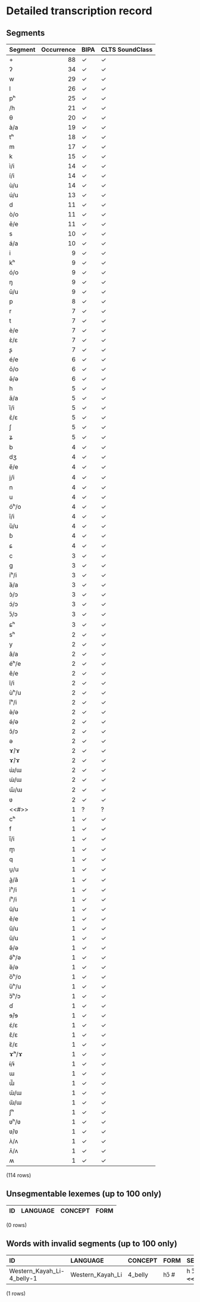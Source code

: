 
# Detailed transcription record

## Segments

| Segment | Occurrence | BIPA | CLTS SoundClass |
|:----------|-------------:|:-------|:------------------|
| + | 88 | ✓ | ✓ |
| ʔ | 34 | ✓ | ✓ |
| w | 29 | ✓ | ✓ |
| l | 26 | ✓ | ✓ |
| pʰ | 25 | ✓ | ✓ |
| /h | 21 | ✓ | ✓ |
| θ | 20 | ✓ | ✓ |
| à/a | 19 | ✓ | ✓ |
| tʰ | 18 | ✓ | ✓ |
| m | 17 | ✓ | ✓ |
| k | 15 | ✓ | ✓ |
| ì/i | 14 | ✓ | ✓ |
| í/i | 14 | ✓ | ✓ |
| ù/u | 14 | ✓ | ✓ |
| ú/u | 13 | ✓ | ✓ |
| d | 11 | ✓ | ✓ |
| ò/o | 11 | ✓ | ✓ |
| ē/e | 11 | ✓ | ✓ |
| s | 10 | ✓ | ✓ |
| á/a | 10 | ✓ | ✓ |
| i | 9 | ✓ | ✓ |
| kʰ | 9 | ✓ | ✓ |
| ó/o | 9 | ✓ | ✓ |
| ŋ | 9 | ✓ | ✓ |
| ū/u | 9 | ✓ | ✓ |
| p | 8 | ✓ | ✓ |
| r | 7 | ✓ | ✓ |
| t | 7 | ✓ | ✓ |
| è/e | 7 | ✓ | ✓ |
| ɛ̀/ɛ | 7 | ✓ | ✓ |
| ʂ | 7 | ✓ | ✓ |
| é/e | 6 | ✓ | ✓ |
| ō/o | 6 | ✓ | ✓ |
| ǝ̄/ə | 6 | ✓ | ✓ |
| h | 5 | ✓ | ✓ |
| ā/a | 5 | ✓ | ✓ |
| ȉ/i | 5 | ✓ | ✓ |
| ɛ̄/ɛ | 5 | ✓ | ✓ |
| ʃ | 5 | ✓ | ✓ |
| ʑ | 5 | ✓ | ✓ |
| b | 4 | ✓ | ✓ |
| dʒ | 4 | ✓ | ✓ |
| e̋/e | 4 | ✓ | ✓ |
| i̯/i | 4 | ✓ | ✓ |
| n | 4 | ✓ | ✓ |
| u | 4 | ✓ | ✓ |
| óʰ/o | 4 | ✓ | ✓ |
| ī/i | 4 | ✓ | ✓ |
| ȕ/u | 4 | ✓ | ✓ |
| ɓ | 4 | ✓ | ✓ |
| ɕ | 4 | ✓ | ✓ |
| c | 3 | ✓ | ✓ |
| g | 3 | ✓ | ✓ |
| iʰ/i | 3 | ✓ | ✓ |
| ȁ/a | 3 | ✓ | ✓ |
| ɔ̀/ɔ | 3 | ✓ | ✓ |
| ɔ́/ɔ | 3 | ✓ | ✓ |
| ɔ̋/ɔ | 3 | ✓ | ✓ |
| ɕʰ | 3 | ✓ | ✓ |
| sʰ | 2 | ✓ | ✓ |
| y | 2 | ✓ | ✓ |
| â/a | 2 | ✓ | ✓ |
| éʰ/e | 2 | ✓ | ✓ |
| ê/e | 2 | ✓ | ✓ |
| î/i | 2 | ✓ | ✓ |
| ùʰ/u | 2 | ✓ | ✓ |
| īʰ/i | 2 | ✓ | ✓ |
| ǝ̀/ə | 2 | ✓ | ✓ |
| ǝ́/ə | 2 | ✓ | ✓ |
| ɔ̄/ɔ | 2 | ✓ | ✓ |
| ə | 2 | ✓ | ✓ |
| ɤ̀/ɤ | 2 | ✓ | ✓ |
| ɤ́/ɤ | 2 | ✓ | ✓ |
| ɯ̀/ɯ | 2 | ✓ | ✓ |
| ɯ́/ɯ | 2 | ✓ | ✓ |
| ɯ̋/ɯ | 2 | ✓ | ✓ |
| ʋ | 2 | ✓ | ✓ |
| <<#>> | 1 | ? | ? |
| cʰ | 1 | ✓ | ✓ |
| f | 1 | ✓ | ✓ |
| i̋/i | 1 | ✓ | ✓ |
| m̥ | 1 | ✓ | ✓ |
| q | 1 | ✓ | ✓ |
| u̯/u | 1 | ✓ | ✓ |
| à̰/ã | 1 | ✓ | ✓ |
| ìʰ/i | 1 | ✓ | ✓ |
| íʰ/i | 1 | ✓ | ✓ |
| û/u | 1 | ✓ | ✓ |
| ě/e | 1 | ✓ | ✓ |
| ű/u | 1 | ✓ | ✓ |
| ǔ/u | 1 | ✓ | ✓ |
| ǝ̂/ə | 1 | ✓ | ✓ |
| ǝ̌ʰ/ə | 1 | ✓ | ✓ |
| ǝ̏/ə | 1 | ✓ | ✓ |
| ȍʰ/o | 1 | ✓ | ✓ |
| ȕʰ/u | 1 | ✓ | ✓ |
| ɔ̏ʰ/ɔ | 1 | ✓ | ✓ |
| ɗ | 1 | ✓ | ✓ |
| ɘ̄/ɘ | 1 | ✓ | ✓ |
| ɛ́/ɛ | 1 | ✓ | ✓ |
| ɛ̂/ɛ | 1 | ✓ | ✓ |
| ɛ̏/ɛ | 1 | ✓ | ✓ |
| ɤ̄ʰ/ɤ | 1 | ✓ | ✓ |
| ɨ́/ɨ | 1 | ✓ | ✓ |
| ɯ | 1 | ✓ | ✓ |
| ɯ̃̏ | 1 | ✓ | ✓ |
| ɯ̄/ɯ | 1 | ✓ | ✓ |
| ɯ̏/ɯ | 1 | ✓ | ✓ |
| ʃʰ | 1 | ✓ | ✓ |
| ʋʰ/ʋ | 1 | ✓ | ✓ |
| ʋ̀/ʋ | 1 | ✓ | ✓ |
| ʌ̀/ʌ | 1 | ✓ | ✓ |
| ʌ̄/ʌ | 1 | ✓ | ✓ |
| ʍ | 1 | ✓ | ✓ |

(114 rows)



## Unsegmentable lexemes (up to 100 only)

| ID | LANGUAGE | CONCEPT | FORM |
|------|------------|-----------|--------|

(0 rows)



## Words with invalid segments (up to 100 only)

| ID | LANGUAGE | CONCEPT | FORM | SEGMENTS |
|:---------------------------|:-----------------|:----------|:-------|:-----------------------|
| Western_Kayah_Li-4_belly-1 | Western_Kayah_Li | 4_belly | hɔ̋ # | h ɔ̋/ɔ + <s> <<#>> </s> |

(1 rows)



